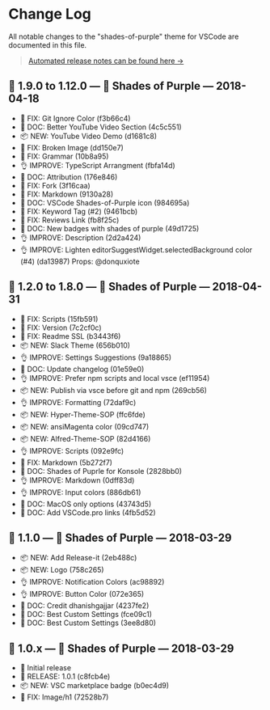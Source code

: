 # Change Log

All notable changes to the "shades-of-purple" theme for VSCode are documented in this file.

> [Automated release notes can be found here →](https://github.com/ahmadawais/shades-of-purple-vscode/releases)


## 🦄 1.9.0 to 1.12.0 —  💜 Shades of Purple — 2018-04-18

- 🐛 FIX: Git Ignore Color (f3b66c4)
- 📖 DOC: Better YouTube Video Section (4c5c551)
- 📦 NEW: YouTube Video Demo (d1681c8)
- 🐛 FIX: Broken Image (dd150e7)
- 🐛 FIX: Grammar (10b8a95)
- 👌 IMPROVE: TypeScript Arrangment (fbfa14d)
- 📖 DOC: Attribution (176e846)
- 🐛 FIX: Fork (3f16caa)
- 🐛 FIX: Markdown (9130a28)
- 📖 DOC: VSCode Shades-of-Purple icon (984695a)
- 🐛 FIX: Keyword Tag (#2) (9461bcb)
- 🐛 FIX: Reviews Link (fb8f25c)
- 📖 DOC: New badges with shades of purple (49d1725)
- 👌 IMPROVE: Description (2d2a424)
- 👌 IMPROVE: Lighten editorSuggestWidget.selectedBackground color (#4) (da13987) Props: @donquxiote


## 🦄 1.2.0 to 1.8.0 —  💜 Shades of Purple — 2018-04-31

- 🐛 FIX: Scripts (15fb591)
- 🐛 FIX: Version (7c2cf0c)
- 🐛 FIX: Readme SSL (b3443f6)
- 📦 NEW: Slack Theme (656b010)
- 👌 IMPROVE: Settings Suggestions (9a18865)
- 📖 DOC: Update changelog (01e59e0)
- 👌 IMPROVE: Prefer npm scripts and local vsce (ef11954)
- 📦 NEW: Publish via vsce before git and npm (269cb56)
- 👌 IMPROVE: Formatting (72daf9c)
- 📦 NEW: Hyper-Theme-SOP (ffc6fde)
- 📦 NEW: ansiMagenta color (09cd747)
- 📦 NEW: Alfred-Theme-SOP (82d4166)
- 👌 IMPROVE: Scripts (092e9fc)
- 🐛 FIX: Markdown (5b272f7)
- 📖 DOC: Shades of Puprle for Konsole (2828bb0)
- 👌 IMPROVE: Markdown (0dff83d)
- 👌 IMPROVE: Input colors (886db61)
- 📖 DOC: MacOS only options (43743d5)
- 📖 DOC: Add VSCode.pro links (4fb5d52)

## 🦄 1.1.0 — 💜 Shades of Purple — 2018-03-29

- 📦 NEW: Add Release-it (2eb488c)
- 📦 NEW: Logo (758c265)
- 👌 IMPROVE: Notification Colors (ac98892)
- 👌 IMPROVE: Button Color (072e365)
- 📖 DOC: Credit dhanishgajjar (4237fe2)
- 📖 DOC: Best Custom Settings (fce09c1)
- 📖 DOC: Best Custom Settings (3ee8d80)


## 🦄 1.0.x — 💜 Shades of Purple — 2018-03-29

- 🦄 Initial release
- 🚀 RELEASE: 1.0.1 (c8fcb4e)
- 📦 NEW: VSC marketplace badge (b0ec4d9)
- 🐛 FIX: Image/h1 (72528b7)
